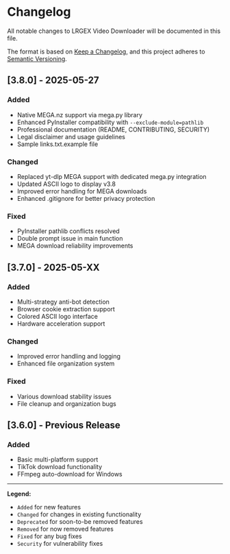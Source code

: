 # Changelog

All notable changes to LRGEX Video Downloader will be documented in this file.

The format is based on [Keep a Changelog](https://keepachangelog.com/en/1.0.0/),
and this project adheres to [Semantic Versioning](https://semver.org/spec/v2.0.0.html).

## [3.8.0] - 2025-05-27

### Added
- Native MEGA.nz support via mega.py library
- Enhanced PyInstaller compatibility with `--exclude-module=pathlib`
- Professional documentation (README, CONTRIBUTING, SECURITY)
- Legal disclaimer and usage guidelines
- Sample links.txt.example file

### Changed
- Replaced yt-dlp MEGA support with dedicated mega.py integration
- Updated ASCII logo to display v3.8
- Improved error handling for MEGA downloads
- Enhanced .gitignore for better privacy protection

### Fixed
- PyInstaller pathlib conflicts resolved
- Double prompt issue in main function
- MEGA download reliability improvements

## [3.7.0] - 2025-05-XX

### Added
- Multi-strategy anti-bot detection
- Browser cookie extraction support
- Colored ASCII logo interface
- Hardware acceleration support

### Changed
- Improved error handling and logging
- Enhanced file organization system

### Fixed
- Various download stability issues
- File cleanup and organization bugs

## [3.6.0] - Previous Release

### Added
- Basic multi-platform support
- TikTok download functionality
- FFmpeg auto-download for Windows

---

**Legend:**
- `Added` for new features
- `Changed` for changes in existing functionality  
- `Deprecated` for soon-to-be removed features
- `Removed` for now removed features
- `Fixed` for any bug fixes
- `Security` for vulnerability fixes

